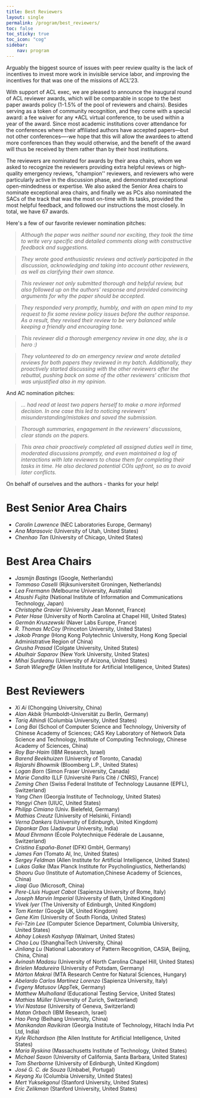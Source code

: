 ```yaml
---
title: Best Reviewers
layout: single
permalink: /program/best_reviewers/
toc: false
toc_sticky: true
toc_icon: "cog"
sidebar:
    nav: program
---
```


Arguably the biggest source of issues with peer review quality is the lack of incentives to invest more work in invisible service labor, and improving the incentives for that was one of the missions of ACL'23. 

With support of ACL exec, we are pleased to announce the inaugural round of ACL reviewer awards, which will be comparable in scope to the best paper awards policy (1-1.5% of the pool of reviewers and chairs). Besides serving as a token of community recognition, and they come with a special award: a fee waiver for any *ACL virtual conference, to be used within a year of the award. Since most academic institutions cover attendance for the conferences where their affiliated authors have accepted papers—but not other conferences—-we hope that this will allow the awardees to attend more conferences than they would otherwise, and the benefit of the award will thus be received by them rather than by their host institutions.

The reviewers are nominated for awards by their area chairs, whom we asked to recognize the reviewers providing extra helpful reviews or high-quality emergency reviews, "champion'' reviewers, and reviewers who were particularly active in the discussion phase, and demonstrated exceptional open-mindedness or expertise. We also asked the Senior Area chairs to nominate exceptional area chairs, and finally we as PCs also nominated the SACs of the track that was the most on-time with its tasks, provided the most helpful feedback, and followed our instructions the most closely. In total, we have 67 awards. 

Here's a few of our favorite reviewer nomination pitches:

> _Although the paper was neither sound nor exciting, they took the time to write very specific and detailed comments along with constructive feedback and suggestions._ 

> _They wrote good enthusiastic reviews and actively participated in the discussion, acknowledging and taking into account other reviewers, as well as clarifying their own stance._

> _This reviewer not only submitted thorough and helpful review, but also followed up on the authors' response and provided convincing arguments for why the paper should be accepted._

> _They responded very promptly, humbly, and with an open mind to my request to fix some review policy issues before the author response. As a result, they revised their review to be very balanced while keeping a friendly and encouraging tone._

> _This reviewer did a thorough emergency review in one day, she is a hero :)_

> _They volunteered to do an emergency review and wrote detailed reviews for both papers they reviewed in my batch. Additionally, they proactively started discussing with the other reviewers after the rebuttal, pushing back on some of the other reviewers' criticism that was unjustified also in my opinion._

And AC nomination pitches:

> _… had read at least two papers herself to make a more informed decision. In one case this led to noticing reviewers' misunderstanding/mistakes and saved the submission._

> _Thorough summaries, engagement in the reviewers' discussions, clear stands on the papers._

> _This area chair proactively completed all assigned duties well in time, moderated discussions promptly, and even maintained a log of interactions with late reviewers to chase them for completing their tasks in time. He also declared potential COIs upfront, so as to avoid later conflicts._

On behalf of ourselves and the authors - thanks for your help!

# Best Senior Area Chairs

- *Carolin Lawrence* (NEC Laboratories Europe, Germany)
- *Ana Marasovic* (University of Utah, United States)
- *Chenhao Tan* (University of Chicago, United States)

# Best Area Chairs

- *Jasmijn Bastings* (Google, Netherlands)
- *Tommaso Caselli* (Rijksuniversiteit Groningen, Netherlands)
- *Lea Frermann* (Melbourne University, Australia)
- *Atsushi Fujita* (National Institute of Information and Communications Technology, Japan)
- *Christophe Gravier* (University Jean Monnet, France)
- *Peter Hase* (University of North Carolina at Chapel Hill, United States)
- *Germán Kruszewski* (Naver Labs Europe, France)
- *R. Thomas McCoy* (Princeton University, United States)
- *Jakob Prange* (Hong Kong Polytechnic University, Hong Kong Special Administrative Region of China)
- *Grusha Prasad* (Colgate University, United States)
- *Abulhair Saparov* (New York University, United States)
- *Mihai Surdeanu* (University of Arizona, United States)
- *Sarah Wiegreffe* (Allen Institute for Artificial Intelligence, United States)

# Best Reviewers

- *Xi Ai* (Chongqing University, China)
- *Alan Akbik* (Humboldt-Universität zu Berlin, Germany)
- *Tariq Alhindi* (Columbia University, United States)
- *Long Bai* (School of Computer Science and Technology, University of Chinese Academy of Sciences; CAS Key Laboratory of Network Data Science and Technology, Institute of Computing Technology, Chinese Academy of Sciences, China)
- *Roy Bar-Haim* (IBM Research, Israel)
- *Barend Beekhuizen* (University of Toronto, Canada)
- *Rajarshi Bhowmik* (Bloomberg L.P., United States)
- *Logan Born* (Simon Fraser University, Canada)
- *Marie Candito* (LLF (Université Paris Cité / CNRS), France)
- *Zeming Chen* (Swiss Federal Institute of Technology Lausanne (EPFL), Switzerland)
- *Yang Chen* (Georgia Institute of Technology, United States)
- *Yangyi Chen* (UIUC, United States)
- *Philipp Cimiano* (Univ. Bielefeld, Germany)
- *Mathias Creutz* (University of Helsinki, Finland)
- *Verna Dankers* (University of Edinburgh, United Kingdom)
- *Dipankar Das* (Jadavpur University, India)
- *Maud Ehrmann* (École Polytechnique Fédérale de Lausanne, Switzerland)
- *Cristina España-Bonet* (DFKI GmbH, Germany)
- *James Fan* (Tomato AI, Inc, United States)
- *Sergey Feldman* (Allen Institute for Artificial Intelligence, United States)
- *Lukas Galke* (Max Planck Institute for Psycholingiustics, Netherlands)
- *Shaoru Guo* (Institute of Automation,Chinese Academy of Sciences, China)
- *Jiaqi Guo* (Microsoft, China)
- *‪Pere-Lluís Huguet Cabot* (Sapienza University of Rome, Italy)
- *Joseph Marvin Imperial* (University of Bath, United Kingdom)
- *Vivek Iyer* (The University of Edinburgh, United Kingdom)
- *Tom Kenter* (Google UK, United Kingdom)
- *Gene Kim* (University of South Florida, United States)
- *Fei-Tzin Lee* (Computer Science Department, Columbia University, United States)
- *Abhay Lokesh Kashyap* (Walmart, United States)
- *Chao Lou* (ShanghaiTech University, China)
- *Jinliang Lu* (National Laboratory of Pattern Recognition, CASIA, Beijing, China, China)
- *Avinash Madasu* (University of North Carolina Chapel Hill, United States)
- *Brielen Madureira* (University of Potsdam, Germany)
- *Márton Makrai* (MTA Research Centre for Natural Sciences, Hungary)
- *Abelardo Carlos Martínez Lorenzo* (Sapienza University, Italy)
- *Evgeny Matusov* (AppTek, Germany)
- *Matthew Mulholland* (Educational Testing Service, United States)
- *Mathias Müller* (University of Zurich, Switzerland)
- *Vivi Nastase* (University of Geneva, Switzerland)
- *Matan Orbach* (IBM Research, Israel)
- *Hao Peng* (Beihang University, China)
- *Manikandan Ravikiran* (Georgia Institute of Technology, Hitachi India Pvt Ltd, India)
- *Kyle Richardson* (the Allen Institute for Artificial Intelligence, United States)
- *Maria Ryskina* (Massachusetts Institute of Technology, United States)
- *Michael Saxon* (University of California, Santa Barbara, United States)
- *Tom Sherborne* (University of Edinburgh, United Kingdom)
- *José G. C. de Souza* (Unbabel, Portugal)
- *Keyang Xu* (Columbia University, United States)
- *Mert Yuksekgonul* (Stanford University, United States)
- *Eric Zelikman* (Stanford University, United States)

